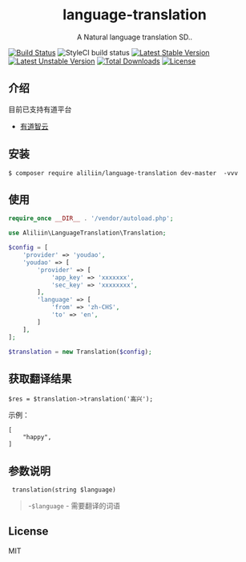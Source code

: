 <h1 align="center"> language-translation </h1>

<p align="center"> A Natural language translation SD..</p>

[![Build Status](https://travis-ci.com/aliliin/language-translation.svg?branch=master)](https://travis-ci.com/aliliin/language-translation)
![StyleCI build status](https://github.styleci.io/repos/266182741/shield)
[![Latest Stable Version](https://poser.pugx.org/aliliin/language-translation/v)](//packagist.org/packages/aliliin/language-translation)
[![Latest Unstable Version](https://poser.pugx.org/aliliin/language-translation/v/unstable)](//packagist.org/packages/aliliin/language-translation)
[![Total Downloads](https://poser.pugx.org/aliliin/language-translation/downloads)](//packagist.org/packages/aliliin/language-translation)
[![License](https://poser.pugx.org/aliliin/language-translation/license)](//packagist.org/packages/aliliin/language-translation)


## 介绍
 
 目前已支持有道平台
 
 * [有道智云](https://ai.youdao.com/gw.s)


## 安装

```shell
$ composer require aliliin/language-translation dev-master  -vvv
```

## 使用

```php	
require_once __DIR__ . '/vendor/autoload.php';

use Aliliin\LanguageTranslation\Translation;

$config = [
    'provider' => 'youdao',
    'youdao' => [
        'provider' => [
            'app_key' => 'xxxxxxx',
            'sec_key' => 'xxxxxxxx',
        ],
        'language' => [ 
            'from' => 'zh-CHS',
            'to' => 'en',
        ]
    ],
];

$translation = new Translation($config);


```

## 获取翻译结果
```
$res = $translation->translation('高兴');
```	
示例：
```
[
    "happy",
]
```

## 参数说明
```
 translation(string $language) 
```
> -` $language ` - 需要翻译的词语



## License

MIT
